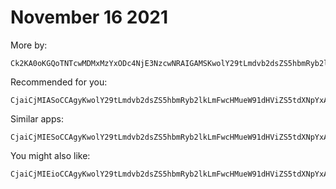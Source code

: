 # November 16 2021

More by:

~~~
Ck2KA0oKGQoTNTcwMDMxMzYxODc4NjE3NzcwNRAIGAMSKwolY29tLmdvb2dsZS5hbmRyb2lkLmFwcHMueW91dHViZS5tdXNpYxABGAMYAQ==
~~~

Recommended for you:

~~~
CjaiCjMIASoCCAgyKwolY29tLmdvb2dsZS5hbmRyb2lkLmFwcHMueW91dHViZS5tdXNpYxABGAM=
~~~

Similar apps:

~~~
CjaiCjMIESoCCAgyKwolY29tLmdvb2dsZS5hbmRyb2lkLmFwcHMueW91dHViZS5tdXNpYxABGAM=
~~~

You might also like:

~~~
CjaiCjMIEioCCAgyKwolY29tLmdvb2dsZS5hbmRyb2lkLmFwcHMueW91dHViZS5tdXNpYxABGAM=
~~~
